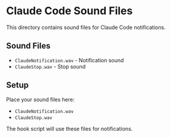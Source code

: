 # Claude Code Sound Files

This directory contains sound files for Claude Code notifications.

## Sound Files

- `ClaudeNotification.wav` - Notification sound
- `ClaudeStop.wav` - Stop sound

## Setup

Place your sound files here:
- `ClaudeNotification.wav`
- `ClaudeStop.wav`

The hook script will use these files for notifications.